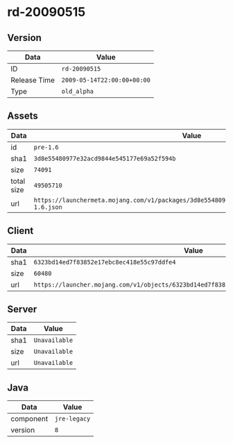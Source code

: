 # rd-20090515

## Version

|**Data**        | **Value**                 |
|----------------|-------------------------|
| ID   | ```rd-20090515```   |
| Release Time   | ```2009-05-14T22:00:00+00:00```   |
| Type   | ```old_alpha```   |

## Assets

|**Data**        | **Value**                 |
|----------------|-------------------------|
| id   | ```pre-1.6```   |
| sha1   | ```3d8e55480977e32acd9844e545177e69a52f594b```   |
| size   | ```74091```   |
| total size  | ```49505710```  |
| url       | ```https://launchermeta.mojang.com/v1/packages/3d8e55480977e32acd9844e545177e69a52f594b/pre-1.6.json``` |

## Client

|**Data**        | **Value**                 |
|----------------|-------------------------|
| sha1   | ```6323bd14ed7f83852e17ebc8ec418e55c97ddfe4```   |
| size   | ```60480```   |
| url       | ```https://launcher.mojang.com/v1/objects/6323bd14ed7f83852e17ebc8ec418e55c97ddfe4/client.jar``` |

## Server

|**Data**        | **Value**                 |
|----------------|-------------------------|
| sha1   | ```Unavailable```   |
| size   | ```Unavailable```   |
| url       | ```Unavailable``` |

## Java

|**Data**        | **Value**                 |
|----------------|-------------------------|
| component   | ```jre-legacy```   |
| version   | ```8```   |